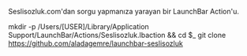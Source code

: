 Seslisozluk.com'dan sorgu yapmanıza yarayan bir LaunchBar Action'u.

mkdir -p /Users/[USER]/Library/Application Support/LaunchBar/Actions/Seslisozluk.lbaction && cd $_
git clone https://github.com/aladagemre/launchbar-seslisozluk

